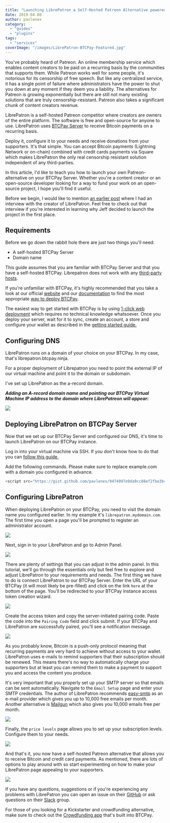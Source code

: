 ```yaml
---
title: "Launching LibrePatron a Self-Hosted Patreon Alternative powered by Bitcoin"
date: 2019-04-08
author: pavlenex
category: 
  - "guides"
  - "plugins"
tags: 
  - "services"
coverImage: "/images/LibrePatron-BTCPay-Featured.jpg"
---
```


You've probably heard of Patreon. An online membership service which enables content creators to be paid on a recurring basis by the communities that supports them. While Patreon works well for some people, it's notorious for its censorship of free speech. But like any centralized service, it has a single point of failure where administrators have the power to shut you down at any moment if they deem you a liability. The alternatives for Patreon is growing exponentially but there are still not many existing solutions that are truly censorship-resistant. Patreon also takes a significant chunk of content creators revenue.

LibrePatron is a self-hosted Patreon competitor where creators are owners of the entire platform. The software is free and open-source for anyone to use. LibrePatron uses [BTCPay Server](https://btcpayserver.org) to receive Bitcoin payments on a recurring basis.

Deploy it, configure it to your needs and receive donations from your supporters. It's that simple. You can accept Bitcoin payments (Lightning Network or on-chain) combined with credit cards payments via Square which makes LibrePatron the only real censorship resistant solution independent of any third-parties.

In this article, I'd like to teach you how to launch your own Patreon-alternative on your BTCPay Server. Whether you're a content creator or an open-source developer looking for a way to fund your work on an open-source project, I hope you'll find it useful.

Before we begin, I would like to mention [an earlier post](https://blog.btcpayserver.org/interview-with-jeff-vandrew-jr/) where I had an interview with the creator of LibrePatron. Feel free to check out that interview if you're interested in learning why Jeff decided to launch the project in the first place.

## Requirements

Before we go down the rabbit hole there are just two things you'll need:

- A self-hosted BTCPay Server
- Domain name

This guide assumes that you are familiar with BTCPay Server and that you have a self-hosted BTCPay. Librepatron does not work with any [third-party hosts](https://docs.btcpayserver.org/deployment/thirdpartyhosting).

If you're unfamiliar with BTCPay, it's highly recommended that you take a look at our official [website](https://btcpayserver.org) and our [documentation](https://docs.btcpayserver.org/) to find the most appropriate [way to deploy BTCPay](https://docs.btcpayserver.org/deployment/deployment).

The easiest way to get started with BTCPay is by using [1-click web deployment](https://docs.btcpayserver.org/deployment/deployment) which requires no technical knowledge whatsoever. Once you deploy your server, wait for it to sync, create an account, a store and configure your wallet as described in the [getting started guide.](https://docs.btcpayserver.org/btcpay-basics/gettingstarted)

## Configuring DNS

LibrePatron runs on a domain of your choice on your BTCPay. In my case, that's librepatron.btcpay.ninja.

For a proper deployment of Librepatron you need to point the external IP of our virtual machine and point it to the domain or subdomain.

I've set up LibrePatron as the a-record domain.

***Adding an A-record domain name and pointing our BTCPay Virtual Machine IP address to the domain where LibrePatreon will appear:***

![](/images/Screen-Shot-2019-04-02-at-17.17.57.png)

## Deploying LibrePatron on BTCPay Server

Now that we set up our BTCPay Server and configured our DNS, it's time to launch LibrePatron on our BTCPay instance.

Log in into your virtual machine via SSH. If you don't know how to do that you can [follow this guide.](https://github.com/JeffVandrewJr/patron/blob/master/ssh.md)

Add the following commands. Please make sure to replace example.com with a domain you configured in advance.

```js
<script src="https://gist.github.com/pavlenex/9474997e9da9cc88ef2fbe3b494d8697.js"></script>
```

## Configuring LibrePatron

When deploying LibrePatron on your BTCPay, you need to visit the domain name you configured earlier. In my example it's `librepatron.mydomain.com`. The first time you open a page you'll be prompted to register an administrator account.

![](/images/LibrePatreon-Admin-Setup.png)

Next, sign in to your LibrePatron and go to Admin Panel.

![](/images/LibrePatreon-Admin-Setup2.png)

There are plenty of settings that you can adjust in the admin panel. In this tutorial, we'll go through the essentials only but feel free to explore and adjust LibrePatron to your requirements and needs. The first thing we have to do is connect LibrePatron to our BTCPay Server. Enter the URL of your BTCPay (it will most likely be pre-filled) and click on the link `here` at the bottom of the page. You'll be redirected to your BTCPay instance access token creation wizard.

![](/images/Configuring-BTCPay-Server-LibrePatreon.png)

Create the access token and copy the server-initiated pairing code. Paste the code into the `Pairing Code` field and click submit. If your BTCPay and LibrePatron are successfully paired, you'll see a notification message.

![](/images/Pairing-BTCPay.png)

As you probably know, Bitcoin is a push-only protocol meaning that recurring payments are very hard to achieve without access to your wallet. LibrePatron uses e-mails to remind supporters that their subscription should be renewed. This means there's no way to automatically charge your supporters but at least you can remind them to make a payment to support you and access the content you produce.

It's very important that you properly set up your SMTP server so that emails can be sent automatically. Navigate to the `Email Setup` page and enter your SMTP credentials. The author of LibrePatron recommends [easy-smtp](https://reachmail.com/solutions/email-relay/) as an e-mail provider which gives you up to 10,000 free emails per month. Another alternative is [Mailgun](https://www.mailgun.com) which also gives you 10,000 emails free per month.

![](/images/Configuring-E-mail-LibrePatron.png)

Finally, the `price levels` page allows you to set up your subscription levels. Configure them to your needs.

![](/images/LibrePatron-Pricing-Setup.png)

And that's it, you now have a self-hosted Patreon alternative that allows you to receive Bitcoin and credit card payments. As mentioned, there are lots of options to play around with so start experimenting on how to make your LibrePatron page appealing to your supporters.

![](/images/Screen-Shot-2019-04-02-at-17.59.17.png)

If you have any questions, suggestions or if you're experiencing any problems with LibrePatron you can open an issue on their [GitHub](https://github.com/JeffVandrewJr/patron/issues) or ask questions on their [Slack](https://librepatron.slack.com/join/shared_invite/enQtNTE0OTA3MjM2NDAyLTU4NDcyZGJiODBlYTA3OGMzZGQ2MjMxMTQxZWYzYmIzMDE4ZjM4OGQ0YjY3MjMzYjhiMTY0Yzc1ZDhhNzNjNjk) group.

For those of you looking for a Kickstarter and crowdfunding alternative, make sure to check out the [Crowdfunding app](https://www.youtube.com/watch?v=tFbfyneDj88&) that's built into BTCPay.
